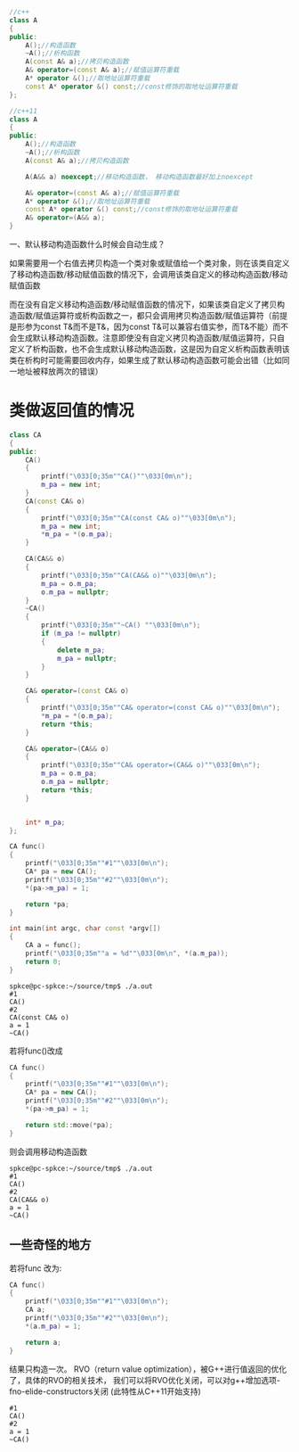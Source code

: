 ```c++
//c++
class A
{
public:
	A();//构造函数
	~A();//析构函数
	A(const A& a);//拷贝构造函数
	A& operator=(const A& a);//赋值运算符重载
	A* operator &();//取地址运算符重载
	const A* operator &() const;//const修饰的取地址运算符重载
};

//c++11
class A
{
public:
	A();//构造函数
	~A();//析构函数
	A(const A& a);//拷贝构造函数

	A(A&& a) noexcept;//移动构造函数， 移动构造函数最好加上noexcept

	A& operator=(const A& a);//赋值运算符重载
	A* operator &();//取地址运算符重载
	const A* operator &() const;//const修饰的取地址运算符重载
	A& operator=(A&& a);
}

```

一、默认移动构造函数什么时候会自动生成？

如果需要用一个右值去拷贝构造一个类对象或赋值给一个类对象，则在该类自定义了移动构造函数/移动赋值函数的情况下，会调用该类自定义的移动构造函数/移动赋值函数

而在没有自定义移动构造函数/移动赋值函数的情况下，如果该类自定义了拷贝构造函数/赋值运算符或析构函数之一，都只会调用拷贝构造函数/赋值运算符（前提是形参为const T&而不是T&，因为const T&可以兼容右值实参，而T&不能）而不会生成默认移动构造函数。注意即使没有自定义拷贝构造函数/赋值运算符，只自定义了析构函数，也不会生成默认移动构造函数，这是因为自定义析构函数表明该类在析构时可能需要回收内存，如果生成了默认移动构造函数可能会出错（比如同一地址被释放两次的错误）



# 类做返回值的情况
```c++
class CA
{
public:
	CA()
	{
		printf("\033[0;35m""CA()""\033[0m\n");
		m_pa = new int;
	}
	CA(const CA& o)
	{
		printf("\033[0;35m""CA(const CA& o)""\033[0m\n");
		m_pa = new int;
		*m_pa = *(o.m_pa);
	}

	CA(CA&& o)
	{
		printf("\033[0;35m""CA(CA&& o)""\033[0m\n");
		m_pa = o.m_pa;
		o.m_pa = nullptr;
	}
	~CA() 
	{
		printf("\033[0;35m""~CA() ""\033[0m\n");
		if (m_pa != nullptr)
		{
			delete m_pa;
			m_pa = nullptr;
		}
	}

	CA& operator=(const CA& o)
	{
		printf("\033[0;35m""CA& operator=(const CA& o)""\033[0m\n");
		*m_pa = *(o.m_pa);
		return *this;
	}

	CA& operator=(CA&& o)
	{
		printf("\033[0;35m""CA& operator=(CA&& o)""\033[0m\n");
		m_pa = o.m_pa;
		o.m_pa = nullptr;
		return *this;
	}


	int* m_pa;
};

CA func()
{
	printf("\033[0;35m""#1""\033[0m\n");
	CA* pa = new CA();
	printf("\033[0;35m""#2""\033[0m\n");
	*(pa->m_pa) = 1;

	return *pa;
}

int main(int argc, char const *argv[])
{
	CA a = func();
	printf("\033[0;35m""a = %d""\033[0m\n", *(a.m_pa));
	return 0;
}
```
```shell
spkce@pc-spkce:~/source/tmp$ ./a.out
#1
CA()
#2
CA(const CA& o)
a = 1
~CA()
```

若将func()改成
```c++
CA func()
{
	printf("\033[0;35m""#1""\033[0m\n");
	CA* pa = new CA();
	printf("\033[0;35m""#2""\033[0m\n");
	*(pa->m_pa) = 1;

	return std::move(*pa);
}
```
则会调用移动构造函数
```shell
spkce@pc-spkce:~/source/tmp$ ./a.out
#1
CA()
#2
CA(CA&& o)
a = 1
~CA()
```

## 一些奇怪的地方
若将func 改为:
```c++
CA func()
{
	printf("\033[0;35m""#1""\033[0m\n");
	CA a;
	printf("\033[0;35m""#2""\033[0m\n");
	*(a.m_pa) = 1;

	return a;
}
```
结果只构造一次。
RVO（return value optimization），被G++进行值返回的优化了，具体的RVO的相关技术，
我们可以将RVO优化关闭，可以对g++增加选项-fno-elide-constructors关闭 (此特性从C++11开始支持)
```shell
#1
CA()
#2
a = 1
~CA()
```